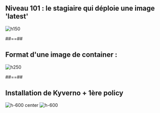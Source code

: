 
<!-- .slide: class="flex-row center" data-background="./assets/volcamp/bkgnd-main2.png"-->
## Niveau 101 : le stagiaire qui déploie une image 'latest'
![h150](./assets/lunch/stagiaire-latest-500.png)



##==##
<!-- .slide: class="flex-row center" data-background="./assets/volcamp/bkgnd-main2.png"-->
## Format d'une image de container :
![h250](./assets/lunch/format-image.jpg)




##==##
<!-- .slide: class="flex-row center" data-background="./assets/volcamp/bkgnd-main2.png"-->
## Installation de Kyverno + 1ère policy
![h-600 center](./assets/techready/demo-time.png)
![h-600](./assets/techready/police-kyverno.png)



